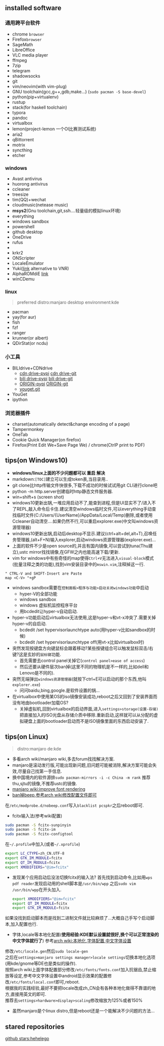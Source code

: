 ## installed software

### 通用跨平台软件
* chrome `browser`
* Firefox`browser`
* SageMath
* LibreOffice
* VLC media player
* ffmpeg
* 7zip
* telegram
* shadowsocks
* git
* vim/neovim(with vim-plug)
* GNU toolchain(gcc,g++,gdb,make...) (`sudo pacman -S base-devel`)
* python(pip+virtualenv)
* rustup
* stack(for haskell toolchain)
* typora
* pandoc
* virtualbox
* lemon(project-lemon 一个OI比赛测试系统)
* aria2
* qBittorrent
* motrix
* syncthing
* etcher


### windows
* Avast antivirus
* huorong antivirus
* ccleaner
* treesize
* tim(QQ)+wechat
* cloudmusic(netease music)
* **msys2**(Gnu toolchain,git,ssh....轻量级的模拟linux环境)
* everything
* windows sandbox
* powershell
* github desktop
* OneDrive
* rufus
* 
* krkr2
* ONScripter
* LocaleEmulator
* Yuki([link](https://github.com/project-yuki/YUKI) alternative to VNR)
* AlphaROMdiE [link](http://azure.kdays.cn/onekeyunlock/)
* winCDemu

### linux
> preferred distro:manjaro
> desktop environment:kde
* pacman
* yay(for aur)
* fish
* fzf
* ranger
* krunner(or albert)
* QDirStat(or ncdu)



### 小工具
* BILIdrive+CDNdrive
  * [cdn drive-pypi](https://pypi.org/project/CDNDrive/) [cdn drive-git](https://github.com/apachecn/CDNDrive)
  * [bili drive-pypi](https://pypi.org/project/BiliDriveEx/) [bili drive-git](https://github.com/apachecn/BiliDriveEx)
  * [ORIGIN-pypi](https://pypi.org/project/BiliDrive/) [ORIGIN-git](https://github.com/Hsury/BiliDrive)
  * [youget.git](https://github.com/soimort/you-get)
* YouGet
* ipython
### 浏览器插件
* charset(automatically detect&change encoding of a page)
* Tampermonkey
* OneTab
* Cookie Quick Manager(on firefox)
* Firefox(Print Edit We+Save Page We) / chrome(CtrlP print to PDF)







## tips(on Windows10)
* **windows/linux上面的不少问题都可以 重启 解决**
* markdown:`[TOC]`建立可以生成token表,当目录用..
* git clone比http传输文件快很多,下载不成功的时候试试用git CLI进行clone吧
* python -m http.server创建临时http静态文件服务器.
* win+shift+s (screen shot)
* windows10更新出锅,一堆应用启动不了,能查到进程,但是UI显实不了/进入不了REPL,敲入命令后卡住.建议清空windows临时文件,可以everything手动查找临时文件(C:/Users/{UserName}/AppData/Local/Temp)删除,或者使用Ccleaner自动清空….如果仍然不行,可以重启explorer.exe(中文叫windows资源管理器)
* windows10更新出锅,启动后desktop不显示.建议(ctrl+alt+del,alt+T),召唤任务管理器,(alt+F+N)输入explorer,启动windows资源管理器(explorer.exe)…
* 上面的软件不少是open source的,并且有国内镜像,可以尝试到tuna(Thu建立),ustc mirror找找镜像,在GFW之内也能高速下载/更新.
* vim for windows中有些奇怪的map使得`Ctrl+V`无法进入`visual-block`模式(批量注释之类的功能),找到vim安装目录中的`mswin.vim`,注释掉这一行.

```vim
" CTRL-V and SHIFT-Insert are Paste
map <C-V> "+gP
```

- windows sandbox需要在`控制面板>程序与功能>启动关闭windows功能`中启动
  - hyper-V的全部功能
  - windows sandbox
  - windows 虚拟机监控程序平台
  - 用bcdedit让hyper-v自动启动.
- hyper-v功能启动后virtualbox无法使用,这是hyper-v和vt-x冲突了.需要关掉hyper-v的自启动.
  - bcdedit /set hypervisorlaunchtype auto(用hyper-v比如sandbox的时候)
  - bcdedit /set hypervisorlaunchtype off(用vt-x比如virtualbox时)
- 突然发现按键盘方向键鼠标会跟着移动?某些按键组合可以触发鼠标双击/右键?这是玄妙的`鼠标键`功能.
  - 首先需要去control panel关掉它(`control panel>ease of access`)
  - 然后还要从硬件层次ban掉(这里不同的物理机是不一样的,比如dell和Lenovo是不同的).
- 突然无端弹出`windows资源管理器`(就按下ctrl+E可以启动的那个东西,他叫`explorer.exe`)
  - 问问baidu,bing,google.是软件设置的锅…
- 在virtualbox中使用某OS的iso镜像安装成功,reboot之后又回到了安装界面而没有地由bootloader加载OS?
  - 关掉虚拟机,回到virtualbox的启动界面,进入`settings>storage(设置-存储)`把直接加入的ISO光盘从存储介质中移除.重新启动,这样就可以从分配的虚拟硬盘上面的bootloader启动而不是ISO镜像里面的东西启动安装了.


## tips(on Linux)
> distro:manjaro
> de:kde
- 多看arch wiki/manjaro wiki,多去forum找找解决方案.
- manjaro是滚动发行版,可能出现新问题,旧问题可能被消除,解决方案可能会失效,尽量自己找第一手信息.
- 换中国境内的软件源排`sudo pacman-mirrors -i -c China -m rank` 推荐thu,sjtu的镜像,不推荐ustc的镜像. 
- [manjaro wiki:improve font rendering](https://wiki.manjaro.org/index.php?title=Improve_Font_Rendering)
- [ban掉beep,参考arch wiki修改配置文件即可](https://wiki.archlinux.org/index.php/PC_speaker)

在`/etc/modprobe.d/nobeep.conf`写入`blacklist pcspkr`之后reboot即可.

- fcitx输入法(参考wiki配置)
```bash
sudo pacman -S fcitx-sunpinyin
sudo pacman -S fcitx-im 
sudo pacman -S fcitx-configtool
```
在`~/.profile`中加入(或者`~/.xprofile`)
```bash
export LC_CTYPE=zh_CN.UTF-8
export GTK_IM_MODULE=fcitx
export QT_IM_MODULE=fcitx
export XMODIFIERS="@im=fcitx"
```
- 发现某个应用启动后没法切换fcitx的输入法?
  首先找到启动命令,比如用`wps pdf reader`发现启动用的shell脚本是`/usr/bin/wpp`
  之后`sudo vim /usr/bin/wpp`在开头加入.
  ```bash
  export XMODIFIERS="@im=fcitx" 
  export QT_IM_MODULE=fcitx
  export GTK_IM_MODULE=fcitx
  ```
如果没找到启动脚本而是找到二进制文件就比较麻烦了...大概自己手写个启动脚本,加入配置也行.
  

  
- 字体,locale等本地化配置(**使用经验:KDE默认设置就很好,换个可以正常渲染的中文字体就行了**)
参考[arch wiki:本地化](https://wiki.archlinux.org/index.php/Localization_(%E7%AE%80%E4%BD%93%E4%B8%AD%E6%96%87)/Simplified_Chinese_(%E7%AE%80%E4%BD%93%E4%B8%AD%E6%96%87)#locale%E8%AE%BE%E7%BD%AE),[字体配置](https://wiki.archlinux.org/index.php/Font_configuration_%28%E7%AE%80%E4%BD%93%E4%B8%AD%E6%96%87%29),[中文字体设置](https://wiki.archlinux.org/index.php/Font_Configuration_(%E7%AE%80%E4%BD%93%E4%B8%AD%E6%96%87)/Chinese_(%E7%AE%80%E4%BD%93%E4%B8%AD%E6%96%87))

修改`/etc/locale.gen`然后`sudo locale-gen`  
之后在`settings>manjaro settings manager>locale settings`切换本地化选项(用kde/gnome等DE也是类似的操作).  
按照arch wiki上面字体配置部分修改`/etc/fonts/fonts.conf`加入抗锯齿,禁止缩放等设定,参考中文字体设置中android显示效果的配置修改`/etc/fonts/local.conf`即可,reboot.  
根据我的实践经验,最好不要把locale改成zh\_CN会有各种本地化做得不靠谱的地方,直接用英文的即可.  
推荐去`settings>hardware>display>scaling`修改缩放为125%或者150%  

- 虽然manjaro是个linux distro,但是reboot还是一个能解决不少问题的方法...



## stared repositories

[github stars:hehelego](https://github.com/hehelego?tab=stars)
